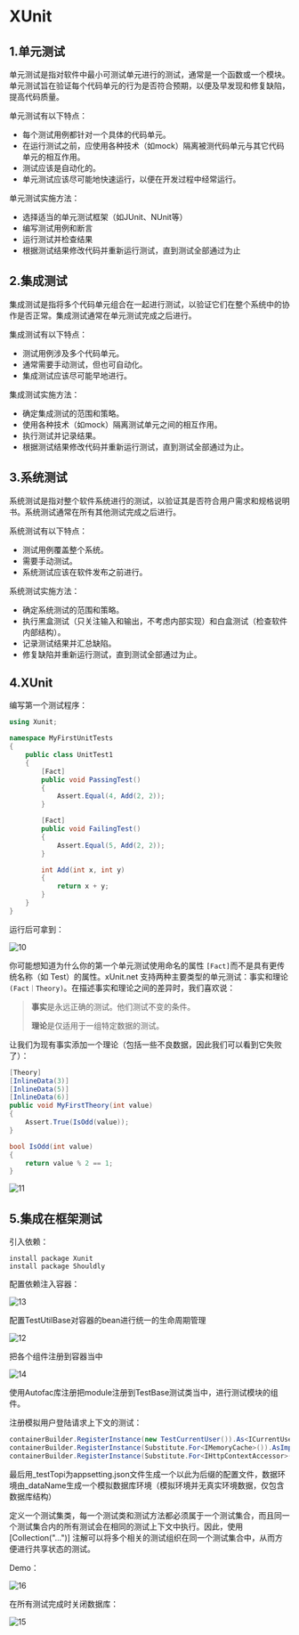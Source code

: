 # XUnit

## 1.单元测试

单元测试是指对软件中最小可测试单元进行的测试，通常是一个函数或一个模块。单元测试旨在验证每个代码单元的行为是否符合预期，以便及早发现和修复缺陷，提高代码质量。

单元测试有以下特点：

- 每个测试用例都针对一个具体的代码单元。
- 在运行测试之前，应使用各种技术（如mock）隔离被测代码单元与其它代码单元的相互作用。
- 测试应该是自动化的。
- 单元测试应该尽可能地快速运行，以便在开发过程中经常运行。

单元测试实施方法：

- 选择适当的单元测试框架（如JUnit、NUnit等）
- 编写测试用例和断言
- 运行测试并检查结果
- 根据测试结果修改代码并重新运行测试，直到测试全部通过为止

## 2.集成测试

集成测试是指将多个代码单元组合在一起进行测试，以验证它们在整个系统中的协作是否正常。集成测试通常在单元测试完成之后进行。

集成测试有以下特点：

- 测试用例涉及多个代码单元。
- 通常需要手动测试，但也可自动化。
- 集成测试应该尽可能早地进行。

集成测试实施方法：

- 确定集成测试的范围和策略。
- 使用各种技术（如mock）隔离测试单元之间的相互作用。
- 执行测试并记录结果。
- 根据测试结果修改代码并重新运行测试，直到测试全部通过为止。

## 3.系统测试

系统测试是指对整个软件系统进行的测试，以验证其是否符合用户需求和规格说明书。系统测试通常在所有其他测试完成之后进行。

系统测试有以下特点：

- 测试用例覆盖整个系统。
- 需要手动测试。
- 系统测试应该在软件发布之前进行。

系统测试实施方法：

- 确定系统测试的范围和策略。
- 执行黑盒测试（只关注输入和输出，不考虑内部实现）和白盒测试（检查软件内部结构）。
- 记录测试结果并汇总缺陷。
- 修复缺陷并重新运行测试，直到测试全部通过为止。

## 4.XUnit

编写第一个测试程序：

```csharp
using Xunit;

namespace MyFirstUnitTests
{
    public class UnitTest1
    {
        [Fact]
        public void PassingTest()
        {
            Assert.Equal(4, Add(2, 2));
        }

        [Fact]
        public void FailingTest()
        {
            Assert.Equal(5, Add(2, 2));
        }

        int Add(int x, int y)
        {
            return x + y;
        }
    }
}
```

运行后可拿到：

![10](https://img-blog.csdnimg.cn/4b4fb21f0ed14eeba5b67b3536784bc2.png)

你可能想知道为什么你的第一个单元测试使用命名的属性 `[Fact]`而不是具有更传统名称（如 Test）的属性。xUnit.net 支持两种主要类型的单元测试：事实和理论`(Fact｜Theory)`。在描述事实和理论之间的差异时，我们喜欢说：

> **事实**是永远正确的测试。他们测试不变的条件。
> 
> **理论**是仅适用于一组特定数据的测试。

让我们为现有事实添加一个理论（包括一些不良数据，因此我们可以看到它失败了）：

```csharp
[Theory]
[InlineData(3)]
[InlineData(5)]
[InlineData(6)]
public void MyFirstTheory(int value)
{
    Assert.True(IsOdd(value));
}

bool IsOdd(int value)
{
    return value % 2 == 1;
}
```

![11](https://img-blog.csdnimg.cn/80eb822ab2024f82b3e60834092f2f32.png)

## 5.集成在框架测试

引入依赖：

```
install package Xunit
install package Shouldly
```

配置依赖注入容器：

![13](https://img-blog.csdnimg.cn/9cd339690eec47aba98dd0349f696647.png)

配置TestUtilBase对容器的bean进行统一的生命周期管理

![12](https://img-blog.csdnimg.cn/832b42eeea58414fb1b1ef97c152b773.png)

把各个组件注册到容器当中

![14](https://img-blog.csdnimg.cn/8c0941611ba744649049d864baaa31b9.png)

使用Autofac库注册把module注册到TestBase测试类当中，进行测试模块的组件。

注册模拟用户登陆请求上下文的测试：

```csharp
containerBuilder.RegisterInstance(new TestCurrentUser()).As<ICurrentUser>();
containerBuilder.RegisterInstance(Substitute.For<IMemoryCache>()).AsImplementedInterfaces();
containerBuilder.RegisterInstance(Substitute.For<IHttpContextAccessor>()).AsImplementedInterfaces();
```

最后用_testTopi为appsetting.json文件生成一个以此为后缀的配置文件，数据环境由_dataName生成一个模拟数据库环境（模拟环境并无真实环境数据，仅包含数据库结构）

定义一个测试集类，每一个测试类和测试方法都必须属于一个测试集合，而且同一个测试集合内的所有测试会在相同的测试上下文中执行。因此，使用 [Collection("...")] 注解可以将多个相关的测试组织在同一个测试集合中，从而方便进行共享状态的测试。

Demo：

![16](https://img-blog.csdnimg.cn/ff768eb70e8a48f7b0e47a58afc770f6.png)

在所有测试完成时关闭数据库：

![15](https://img-blog.csdnimg.cn/f20ba520d614474abc1c4d9da1945169.png)



